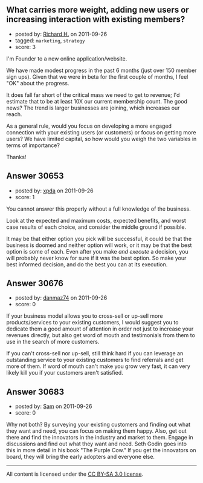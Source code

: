 ## What carries more weight, adding new users or increasing interaction with existing members?

- posted by: [Richard H.](https://stackexchange.com/users/-1/13438-richard-h) on 2011-09-26
- tagged: `marketing`, `strategy`
- score: 3

I'm Founder to a new online application/website.

We have made modest progress in the past 6 months (just over 150 member sign ups). Given that we were in beta for the first couple of months, I feel "OK" about the progress.

It does fall far short of the critical mass we need to get to revenue; I'd estimate that to be at least 10X our current membership count. The good news? The trend is larger businesses are joining, which increases our reach. 

As a general rule, would you focus on developing a more engaged connection with your existing users (or customers) or focus on getting more users?  We have limited capital, so how would you weigh the two variables in terms of importance?

Thanks!






## Answer 30653

- posted by: [xpda](https://stackexchange.com/users/-1/13101-xpda) on 2011-09-26
- score: 1

You cannot answer this properly without a full knowledge of the business.

Look at the expected and maximum costs, expected benefits, and worst case results of each choice, and consider the middle ground if possible.

It may be that either option you pick will be successful, it could be that the business is doomed and neither option will work, or it may be that the best option is some of each. Even after you make *and execute* a decision, you will probably never know for sure if it was the best option. So make your best informed decision, and do the best you can at its execution.




## Answer 30676

- posted by: [danmaz74](https://stackexchange.com/users/-1/12083-danmaz74) on 2011-09-26
- score: 0

If your business model allows you to cross-sell or up-sell more products/services to your existing customers, I would suggest you to dedicate them a good amount of attention in order not just to increase your revenues directly, but also get word of mouth and testimonials from them to use in the search of more customers.

If you can't cross-sell nor up-sell, still think hard if you can leverage an outstanding service to your existing customers to find referrals and get more of them. If word of mouth can't make you grow very fast, it can very likely kill you if your customers aren't satisfied.


## Answer 30683

- posted by: [Sam](https://stackexchange.com/users/-1/10234-sam) on 2011-09-26
- score: 0

Why not both? By surveying your existing customers and finding out what they want and need, you can focus on making them happy. Also, get out there and find the innovators in the industry and market to them. Engage in discussions and find out what they want and need. Seth Godin goes into this in more detail in his book "The Purple Cow." If you get the innovators on board, they will bring the early adopters and everyone else.



---

All content is licensed under the [CC BY-SA 3.0 license](https://creativecommons.org/licenses/by-sa/3.0/).
